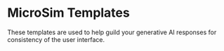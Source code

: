 # MicroSim Templates

These templates are used to help guild your generative AI responses for consistency
of the user interface.
